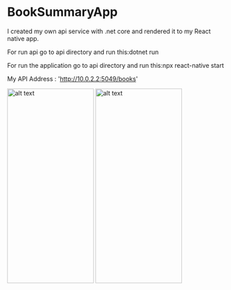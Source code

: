 # BookSummaryApp

I created my own api service with .net core and rendered it to my React native app.

For run api go to api directory and run this:dotnet run

For run the application go to api directory and run this:npx react-native start

My API Address : 'http://10.0.2.2:5049/books'

<img src="https://user-images.githubusercontent.com/76557196/228671373-32059576-3c61-4348-9a2a-0fc69ae7a66c.png" alt="alt text" width="200" height="450">

<img src="https://user-images.githubusercontent.com/76557196/228671480-42d1d26a-2593-4acb-afb9-1b2d4ec8385b.png" alt="alt text" width="200" height="450">



